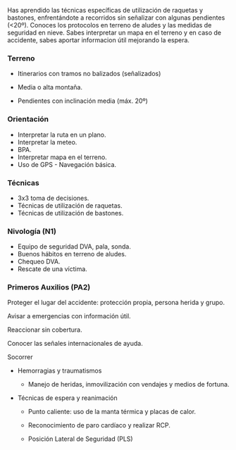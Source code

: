 Has aprendido las técnicas específicas de utilización de raquetas y bastones, enfrentándote a recorridos sin señalizar con algunas pendientes (<20º). Conoces los protocolos en terreno de aludes y las medidas de seguridad en nieve. Sabes interpretar un mapa en el terreno y en caso de accidente, sabes aportar informacion útil mejorando la espera.

### **Terreno**

- Itinerarios con tramos no balizados (señalizados)

- Media o alta montaña.

- Pendientes con inclinación media (máx. 20º)

### **Orientación**

- Interpretar la ruta en un plano.
- Interpretar la meteo.
- BPA.
- Interpretar mapa en el terreno.
- Uso de GPS - Navegación básica.

### Técnicas

- 3x3 toma de decisiones.
- Técnicas de utilización de raquetas.
- Técnicas de utilización de bastones.

### Nivología (N1)

- Equipo de seguridad DVA, pala, sonda.
- Buenos hábitos en terreno de aludes.
- Chequeo DVA.
- Rescate de una víctima.

### **Primeros Auxilios (PA2)**

Proteger el lugar del accidente: protección propia, persona herida y grupo.

Avisar a emergencias con información útil.

Reaccionar sin cobertura.

Conocer las señales internacionales de ayuda.

Socorrer

- Hemorragias y traumatismos

  - Manejo de heridas, inmovilización con vendajes y medios de fortuna.

- Técnicas de espera y reanimación

  - Punto caliente: uso de la manta térmica y placas de calor.

  - Reconocimiento de paro cardíaco y realizar RCP.

  - Posición Lateral de Seguridad (PLS)
